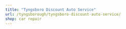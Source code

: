 ```yaml
---
title: "Tyngsboro Discount Auto Service"
url: /tyngsborough/tyngsboro-discount-auto-service/
shop: car repair
---
```

